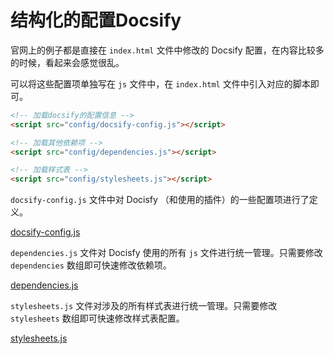 # 结构化的配置Docsify

官网上的例子都是直接在 `index.html` 文件中修改的 Docsify 配置，在内容比较多的时候，看起来会感觉很乱。

可以将这些配置项单独写在 `js` 文件中，在 `index.html` 文件中引入对应的脚本即可。

```html
<!-- 加载docsify的配置信息 -->
<script src="config/docsify-config.js"></script>

<!-- 加载其他依赖项 -->
<script src="config/dependencies.js"></script>

<!-- 加载样式表 -->
<script src="config/stylesheets.js"></script>
```

`docsify-config.js` 文件中对 Docisfy （和使用的插件）的一些配置项进行了定义。

[docsify-config.js](../config/docsify-config.js ':include')

`dependencies.js` 文件对 Docisfy 使用的所有 `js` 文件进行统一管理。只需要修改 `dependencies` 数组即可快速修改依赖项。

[dependencies.js](../config/dependencies.js ':include')

`stylesheets.js` 文件对涉及的所有样式表进行统一管理。只需要修改 `stylesheets` 数组即可快速修改样式表配置。

[stylesheets.js](../config/stylesheets.js ':include')
